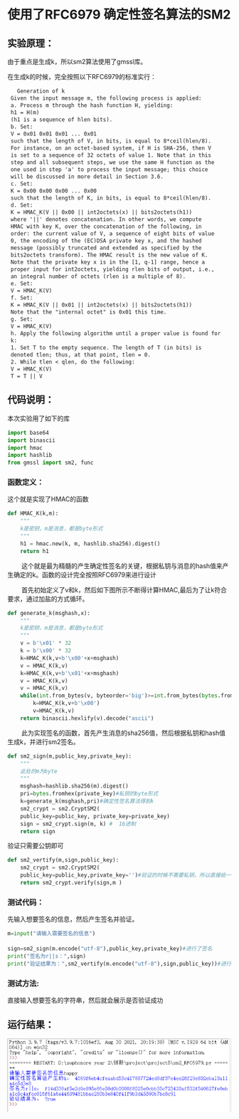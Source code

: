 # 使用了RFC6979 确定性签名算法的SM2

## 实验原理：

  由于重点是生成k，所以sm2算法使用了gmssl库。

  在生成k的时候，完全按照以下RFC6979的标准实行：

```
   Generation of k
 Given the input message m, the following process is applied:
 a. Process m through the hash function H, yielding:
 h1 = H(m)
 (h1 is a sequence of hlen bits).
 b. Set:
 V = 0x01 0x01 0x01 ... 0x01
 such that the length of V, in bits, is equal to 8*ceil(hlen/8).
 For instance, on an octet-based system, if H is SHA-256, then V
 is set to a sequence of 32 octets of value 1. Note that in this
 step and all subsequent steps, we use the same H function as the
 one used in step 'a' to process the input message; this choice
 will be discussed in more detail in Section 3.6.
 c. Set:
 K = 0x00 0x00 0x00 ... 0x00
 such that the length of K, in bits, is equal to 8*ceil(hlen/8).
 d. Set:
 K = HMAC_K(V || 0x00 || int2octets(x) || bits2octets(h1))
 where '||' denotes concatenation. In other words, we compute
 HMAC with key K, over the concatenation of the following, in
 order: the current value of V, a sequence of eight bits of value
 0, the encoding of the (EC)DSA private key x, and the hashed
 message (possibly truncated and extended as specified by the
 bits2octets transform). The HMAC result is the new value of K.
 Note that the private key x is in the [1, q-1] range, hence a
 proper input for int2octets, yielding rlen bits of output, i.e.,
 an integral number of octets (rlen is a multiple of 8).
 e. Set:
 V = HMAC_K(V)
 f. Set:
 K = HMAC_K(V || 0x01 || int2octets(x) || bits2octets(h1))
 Note that the "internal octet" is 0x01 this time.
 g. Set:
 V = HMAC_K(V)
 h. Apply the following algorithm until a proper value is found for
 k:
 1. Set T to the empty sequence. The length of T (in bits) is
 denoted tlen; thus, at that point, tlen = 0.
 2. While tlen < qlen, do the following:
 V = HMAC_K(V)
 T = T || V
```

## 代码说明：

本次实验用了如下的库

```python
import base64
import binascii
import hmac
import hashlib 
from gmssl import sm2, func
```

### 函数定义：

这个就是实现了HMAC的函数

```python
def HMAC_K(k,m):
    """
    k是密钥，m是消息，都是byte形式
    """
    h1 = hmac.new(k, m, hashlib.sha256).digest()
    return h1
```

        这个就是最为精髓的产生确定性签名的关键，根据私钥与消息的hash值来产生确定的k。函数的设计完全按照RFC6979来进行设计

        首先初始定义了v和k，然后如下图所示不断得计算HMAC,最后为了让k符合要求，通过加盐的方式循环。

```python
def generate_k(msghash,x):
    """
    k是密钥，m是消息，都是byte形式
    """
    v = b'\x01' * 32
    k = b'\x00' * 32
    k=HMAC_K(k,v+b'\x00'+x+msghash)
    v = HMAC_K(k,v)
    k=HMAC_K(k,v+b'\x01'+x+msghash)
    v = HMAC_K(k,v)
    v = HMAC_K(k,v)
    while(int.from_bytes(v, byteorder='big')>=int.from_bytes(bytes.fromhex(n), byteorder='big')-1):
        k=HMAC_K(k,v+b'\x00')
        v=HMAC_K(k,v)
    return binascii.hexlify(v).decode("ascii")
```

        此为实现签名的函数，首先产生消息的sha256值，然后根据私钥和hash值生成k，并进行sm2签名。

```python
def sm2_sign(m,public_key,private_key):
    """
    此处的m为byte
    """
    msghash=hashlib.sha256(m).digest()
    pri=bytes.fromhex(private_key)#私钥的byte形式
    k=generate_k(msghash,pri)#确定性签名算法得到k
    sm2_crypt = sm2.CryptSM2(
    public_key=public_key, private_key=private_key)
    sign = sm2_crypt.sign(m, k) #  16进制
    return sign
```

验证只需要公钥即可

```python
def sm2_vertify(m,sign,public_key):
    sm2_crypt = sm2.CryptSM2(
    public_key=public_key,private_key='')#验证的时候不需要私钥，所以直接给一个空的
    return sm2_crypt.verify(sign,m )
```

### 测试代码：

先输入想要签名的信息，然后产生签名并验证。

```python
m=input("请输入需要签名的信息")

sign=sm2_sign(m.encode("utf-8"),public_key,private_key)#进行了签名
print("签名为r||s：",sign)
print("验证结果为：",sm2_vertify(m.encode("utf-8"),sign,public_key))#进行了验证
```

### 测试方法:

直接输入想要签名的字符串，然后就会展示是否验证成功

## 运行结果：

![截图](./运行jietu.png)
